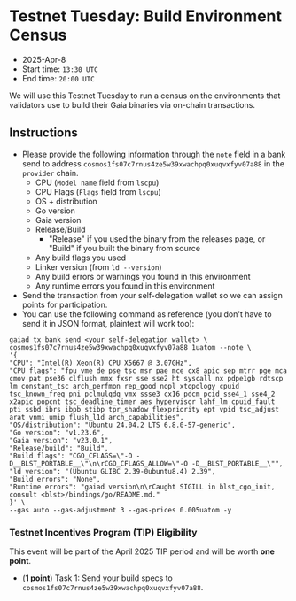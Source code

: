 # Testnet Tuesday: Build Environment Census

* 2025-Apr-8
* Start time: `13:30 UTC`
* End time: `20:00 UTC`

We will use this Testnet Tuesday to run a census on the environments that validators use to build their Gaia binaries via on-chain transactions.

## Instructions

* Please provide the following information through the `note` field in a bank send to address `cosmos1fs07c7rnus4ze5w39xwachpq0xuqvxfyv07a88` in the `provider` chain.
    * CPU (`Model name` field from `lscpu`)
    * CPU Flags (`Flags` field from `lscpu`)
    * OS + distribution
    * Go version
    * Gaia version
    * Release/Build
      * "Release" if you used the binary from the releases page, or "Build" if you built the binary from source
    * Any build flags you used
    * Linker version (from `ld --version`)
    * Any build errors or warnings you found in this environment
    * Any runtime errors you found in this environment
* Send the transaction from your self-delegation wallet so we can assign points for participation.
* You can use the following command as reference (you don't have to send it in JSON format, plaintext will work too):
```
gaiad tx bank send <your self-delegation wallet> \
cosmos1fs07c7rnus4ze5w39xwachpq0xuqvxfyv07a88 1uatom --note \
'{
"CPU": "Intel(R) Xeon(R) CPU X5667 @ 3.07GHz",
"CPU flags": "fpu vme de pse tsc msr pae mce cx8 apic sep mtrr pge mca cmov pat pse36 clflush mmx fxsr sse sse2 ht syscall nx pdpe1gb rdtscp lm constant_tsc arch_perfmon rep_good nopl xtopology cpuid tsc_known_freq pni pclmulqdq vmx ssse3 cx16 pdcm pcid sse4_1 sse4_2 x2apic popcnt tsc_deadline_timer aes hypervisor lahf_lm cpuid_fault pti ssbd ibrs ibpb stibp tpr_shadow flexpriority ept vpid tsc_adjust arat vnmi umip flush_l1d arch_capabilities",
"OS/distribution": "Ubuntu 24.04.2 LTS 6.8.0-57-generic",
"Go version": "v1.23.6",
"Gaia version": "v23.0.1",
"Release/build": "Build",
"Build flags": "CGO_CFLAGS=\"-O -D__BLST_PORTABLE__\"\n\rCGO_CFLAGS_ALLOW=\"-O -D__BLST_PORTABLE__\"",
"ld version": "(Ubuntu GLIBC 2.39-0ubuntu8.4) 2.39",
"Build errors": "None",
"Runtime errors": "gaiad version\n\rCaught SIGILL in blst_cgo_init, consult <blst>/bindings/go/README.md."
}' \
--gas auto --gas-adjustment 3 --gas-prices 0.005uatom -y
```


### Testnet Incentives Program (TIP) Eligibility

This event will be part of the April 2025 TIP period and will be worth **one point**.
* (**1 point**) Task 1: Send your build specs to `cosmos1fs07c7rnus4ze5w39xwachpq0xuqvxfyv07a88`.
